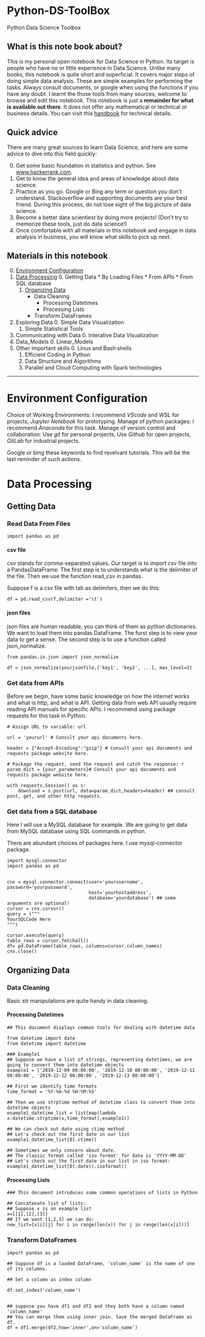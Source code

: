 # Python-DS-ToolBox
Python Data Science Toolbox
## What is this note book about?
This is my personal open notebook for Data Science in Python. Its target is people who have no or little experience in Data Science.
Unlike many books, this notebook is quite short and superficial. It covers major steps of doing simple data analysis.
These are simple examples for performing the tasks. Always consult documents, or google when using the functions if you have any doubt.
I learnt the those tools from many sources, welcome to browse and edit this notebook.
This notebook is just a **remainder for what is available out there**. It does not offer any mathematical or technical or business details. 
You can visit this [handbook](https://jakevdp.github.io/PythonDataScienceHandbook/) for technical details. 

## Quick advice
There are many great sources to learn Data Science, and here are some advice to dive into this field quickly:

0. Get some basic foundation in statistics and python. See www.hackerrank.com.
1. Get to know the general idea and areas of knowledge about data science.
2. Practice as you go. Google or Bing any term or question you don't understand. Stackoverflow and supporting documents are your best friend. During this process, do not lose sight of the big picture of data science.
3. Become a better data scientiest by doing more projects! (Don't try to memorize these tools, just do data science!)
4. Once comfortable with all materials in this notebook and engage in data analysis in business, you will know what skills to pick up next.

## Materials in this notebook

0. [Environment Configuration](#Environment-Configuration)
1. [Data Processing](#Data-Processing)
    0. Getting Data
        * By Loading Files
        * From APIs
        * From SQL database
    1. [Organizing Data](#Organizing-Data)
        * Data Cleaning
            * Processing Datetimes
            * Processing Lists
        * Transform DataFrames
2. Exploring Data
    0. Simple Data Visualization
    1. Simple Statistical Tools
3. Communicating with Data
    0. Interative Data Visualization
4. Data_Models
    0. Linear_Models
5. Other important skills
    0. Linux and Bash shells
    1. Efficient Coding in Python
    2. Data Structure and Algorithms
    3. Parallel and Cloud Computing with Spark technologies

---

# <a name="Environment-Configuration"></a> Environment Configuration
Choice of Working Environments: I recommend *VScode* and *WSL* for projects, *Jupyter Notebook* for prototyping.
Manage of python packages: I recommend *Anaconda* for this task.
Manage of version control and collaboration: Use *git* for personal projects, Use *Github* for open projects, *GitLab* for industrial projects.

Google or bing these keywords to find revelvant tutorials. This will be the last reminder of such actions.

# <a name="Data-Processing"></a> Data Processing
## Getting Data
### Read Data From Files
```
import pandas as pd
```
#### csv file
csv stands for comma-separated values. Our target is to import csv file into a PandasDataFrame.
The first step is to understands what is the delimiter of the file.
Then we use the function read_csv in pandas.

Suppose f is a csv file with tab as delimiters, then we do this:
```
df = pd.read_csv(f,delimiter ='\t')
```

#### json files
json files are human readable, you can think of them as python dictionaries. We want to load them into pandas DataFrame.
The furst step is to view your data to get a sense.
The second step is to use a function called json_normalize.
```
from pandas.io.json import json_normalize

df = json_normalize(yourjsonfile,['key1', 'key2', ...], max_level=3)
```

### Get data from APIs
Before we begin, have some basic knowledge on how the internet works and what is http, and what is API.
Getting data from web API usually require reading API manuals for specific APIs.
I recommend using package requests for this task in Python.

```
# Assign URL to variable: url

url = 'yoururl' # Consult your api documents here.

header = {"Accept-Encoding":"gzip"} # Consult your api documents and requests package website here.

# Package the request, send the request and catch the response: r
param_dict = {your_parameters}# Consult your api documents and requests package website here.

with requests.Session() as s: 
    download = s.post(url, data=param_dict,headers=header) ## consult post, get, and other http requests.
```    
### Get data from a SQL database
Here I will use a MySQL database for example. We are going to get data from MySQL database using SQL commands in python.

There are abundant choices of packages here. I use mysql-connector package.
```
import mysql.connector
import pandas as pd


cnx = mysql.connector.connect(user='yourusername', password='yourpassword',
                              host='yourhostaddress',
                              database='yourdatabase') ## some arguments are optional!
cursor = cnx.cursor()
query = ("""
YourSQLCode Here
""")

cursor.execute(query)
table_rows = cursor.fetchall()
df= pd.DataFrame(table_rows, columns=cursor.column_names)
cnx.close()
```

## Organizing Data
### Data Cleaning
Basic str manipulations are quite handy in data cleaning.
#### Processing Datetimes

```
## This document displays common tools for dealing with datetime data

from datetime import date
from datetime import datetime

### Example1
## Suppose we have a list of strings, representing datetimes, we are going to convert them into datetime objects
example1 = ['2019-12-09 00:00:00', '2019-12-10 00:00:00', '2019-12-11 00:00:00', '2019-12-12 00:00:00', '2019-12-13 00:00:00']

## First we identify time formats
time_format = '%Y-%m-%d %H:%M:%S'

## Then we use strptime method of datetime class to convert them into datetime objects
example1_datetime_list = list(map(lambda x:datetime.strptime(x,time_format),example1))

## We can check out date using ctimp method
## Let's check out the first date in our list
example1_datetime_list[0].ctime()

## Sometimes we only concern about date.
## The classic format called 'iso format' for date is 'YYYY-MM-DD'
## Let's check out the first date in our list in iso format:
example1_datetime_list[0].date().isoformat()
```

#### Processing Lists
```
### This document introduces some common operations of lists in Python

## Concatenate list of lists:
## Suppose x is an example list
x=[[1],[2],[3]]
## If we want [1,2,3] we can do:
new_list=[x[i][j] for i in range(len(x)) for j in range(len(x[i]))]
```


### Transform DataFrames
```
import pandas as pd

## Suppose df is a loaded DataFrame, 'column_name' is the name of one of its columns.

## Set a column as index column

df.set_index('column_name')


## suppose you have df1 and df2 and they both have a column named 'column_name'
## You can merge them using inner join. Save the merged DataFrame as df.
df = df1.merge(df2,how='inner',on='column_name')


```
